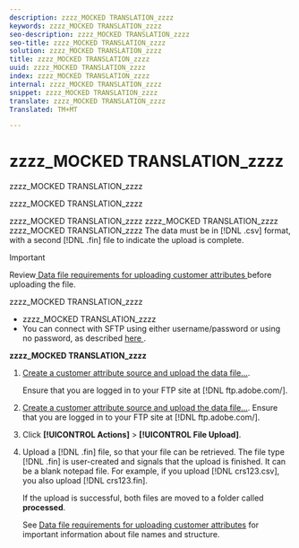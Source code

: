 ```yaml
---
description: zzzz_MOCKED TRANSLATION_zzzz
keywords: zzzz_MOCKED TRANSLATION_zzzz
seo-description: zzzz_MOCKED TRANSLATION_zzzz
seo-title: zzzz_MOCKED TRANSLATION_zzzz
solution: zzzz_MOCKED TRANSLATION_zzzz
title: zzzz_MOCKED TRANSLATION_zzzz
uuid: zzzz_MOCKED TRANSLATION_zzzz
index: zzzz_MOCKED TRANSLATION_zzzz
internal: zzzz_MOCKED TRANSLATION_zzzz
snippet: zzzz_MOCKED TRANSLATION_zzzz
translate: zzzz_MOCKED TRANSLATION_zzzz
Translated: TM+MT

---
```



# zzzz_MOCKED TRANSLATION_zzzz

zzzz_MOCKED TRANSLATION_zzzz

zzzz_MOCKED TRANSLATION_zzzz

zzzz_MOCKED TRANSLATION_zzzz zzzz_MOCKED TRANSLATION_zzzz zzzz_MOCKED TRANSLATION_zzzz The data must be in [!DNL  .csv] format, with a second [!DNL  .fin] file to indicate the upload is complete.

> [!IMPORTANT]
> 
> Review[ Data file requirements for uploading customer attributes ](tables.md)  before uploading the file.



zzzz_MOCKED TRANSLATION_zzzz

* zzzz_MOCKED TRANSLATION_zzzz
* You can connect with SFTP using either username/password or using no password, as described [ here ](https://marketing.adobe.com/resources/help/en_US/whitepapers/ftp/?f=ftp_sftp_cert_auth).

**zzzz_MOCKED TRANSLATION_zzzz**

1. [Create a customer attribute source and upload the data file...](tables.md).

   Ensure that you are logged in to your FTP site at [!DNL  ftp.adobe.com/<sftpname>].

1. [Create a customer attribute source and upload the data file...](tables.md).
Ensure that you are logged in to your FTP site at [!DNL  ftp.adobe.com/<sftpname>].

1. Click **[!UICONTROL  Actions]** > **[!UICONTROL  File Upload]**.

1. Upload a [!DNL  .fin] file, so that your file can be retrieved.
The file type [!DNL  .fin] is user-created and signals that the upload is finished. It can be a blank notepad file. For example, if you upload [!DNL  crs123.csv], you also upload [!DNL  crs123.fin].

   If the upload is successful, both files are moved to a folder called **processed**.

   See [Data file requirements for uploading customer attributes](tables.md) for important information about file names and structure.
